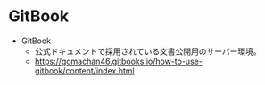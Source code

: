 # GitBook

- GitBook
  - 公式ドキュメントで採用されている文書公開用のサーバー環境。
  - https://gomachan46.gitbooks.io/how-to-use-gitbook/content/index.html